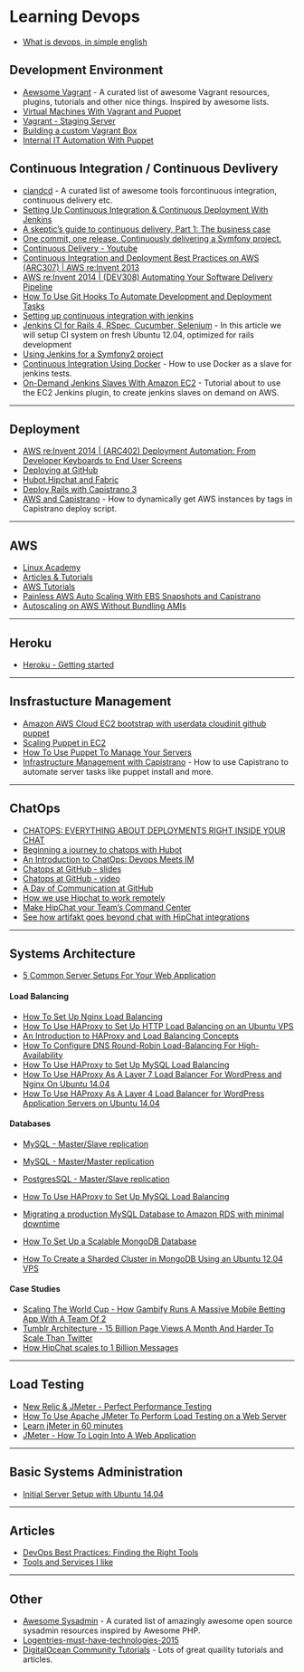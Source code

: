 # Learning Devops

* [What is devops, in simple english](https://www.youtube.com/watch?v=_I94-tJlovg)

## Development Environment

* [Aewsome Vagrant](https://github.com/iJackUA/awesome-vagrant) - A curated list of awesome Vagrant resources, plugins, tutorials and other nice things. Inspired by awesome lists.
* [Virtual Machines With Vagrant and Puppet](http://code.tutsplus.com/courses/virtual-machines-with-vagrant-and-puppet)
* [Vagrant - Staging Server](http://code.tutsplus.com/articles/setting-up-a-staging-environment--net-29738)
* [Building a custom Vagrant Box](https://beingasysadmin.wordpress.com/2013/01/22/building-custom-vagrant-base-box/)
* [Internal IT Automation With Puppet](http://www.conductor.com/nightlight/internal-it-automation-with-puppet/)

## Continuous Integration / Continuous Devlivery

* [ciandcd](https://github.com/itech001/ciandcd) - A curated list of awesome tools forcontinuous integration, continuous delivery etc.
* [Setting Up Continuous Integration & Continuous Deployment With Jenkins](http://code.tutsplus.com/tutorials/setting-up-continuous-integration-continuous-deployment-with-jenkins--cms-21511)
* [A skeptic’s guide to continuous delivery, Part 1: The business case](http://blogs.atlassian.com/2014/07/skeptics-guide-continuous-delivery-part-1-business-case/)
* [One commit, one release. Continuously delivering a Symfony project.](http://pt.slideshare.net/loalf/one-commit-one-release-continuously-delivering-a-symfony-project-39566087)
* [Continuous Delivery - Youtube](https://www.youtube.com/playlist?list=PLtuDLemCCVKimPnYspngDKSf0U2lrhE7G)
* [Continuous Integration and Deployment Best Practices on AWS (ARC307) | AWS re:Invent 2013](https://www.youtube.com/watch?v=KOJUEioYJcM&index=14&list=PLtuDLemCCVKiM4xg6nAt42HzYbucCu6tg)
* [AWS re:Invent 2014 | (DEV308) Automating Your Software Delivery Pipeline](https://www.youtube.com/watch?v=IxW_D79WPZI&index=15&list=PLtuDLemCCVKiM4xg6nAt42HzYbucCu6tg)
* [How To Use Git Hooks To Automate Development and Deployment Tasks](https://www.digitalocean.com/community/tutorials/how-to-use-git-hooks-to-automate-development-and-deployment-tasks)
* [Setting up continuous integration with jenkins](http://code.tutsplus.com/tutorials/setting-up-continuous-integration-continuous-deployment-with-jenkins--cms-21511)
* [Jenkins CI for Rails 4, RSpec, Cucumber, Selenium](http://www.eq8.eu/blogs/6-jenkins-ci-for-rails-4-rspec-cucumber-selenium) - In this article we will setup CI system on fresh Ubuntu 12.04, optimized for rails development
* [Using Jenkins for a Symfony2 project](http://blog.lazycloud.net/en/using-jenkins-for-a-symfony2-project/)
* [Continuous Integration Using Docker](http://www.activestate.com/blog/2014/01/using-docker-run-ruby-rspec-ci-jenkins) - How to use Docker as a slave for jenkins tests.
* [On-Demand Jenkins Slaves With Amazon EC2](http://artsy.github.io/blog/2012/07/10/on-demand-jenkins-slaves-with-amazon-ec2/) - Tutorial about to use the EC2 Jenkins plugin, to create jenkins slaves on demand on AWS.


---

## Deployment

* [AWS re:Invent 2014 | (ARC402) Deployment Automation: From Developer Keyboards to End User Screens](https://www.youtube.com/watch?v=vYXvTbCRGD0&index=16&list=PLtuDLemCCVKiM4xg6nAt42HzYbucCu6tg)
* [Deploying at GitHub](https://github.com/blog/1241-deploying-at-github)
* [Hubot,Hipchat and Fabric](http://engineering.custommade.com/hubot-hipchat-and-fabric/)
* [Deploy Rails with Capistrano 3](http://www.sitepoint.com/deploy-rails-capistrano-3/)
* [AWS and Capistrano](http://blog.oestrich.org/2014/08/aws-and-capistrano/) - How to dynamically get AWS instances by tags in Capistrano deploy script.


---

## AWS

* [Linux Academy](https://linuxacademy.com/amazon-web-services)
* [Articles & Tutorials](https://aws.amazon.com/articles)
* [AWS Tutorials](http://docs.aws.amazon.com/gettingstarted/latest/awsgsg-intro/gsg-aws-tutorials.html)
* [Painless AWS Auto Scaling With EBS Snapshots and Capistrano](http://boomboomboom.biz/blog/2013/06/28/painless-aws-autoscaling-with-ebs-snapshots-and-capistrano/)
* [Autoscaling on AWS Without Bundling AMIs](http://www.arfon.org/autoscaling-on-aws-without-bundling-amis)

---

## Heroku

* [Heroku - Getting started](https://devcenter.heroku.com/start)

---


## Insfrastucture Management

* [Amazon AWS Cloud EC2 bootstrap with userdata cloudinit github puppet](http://www.knowceantech.com/2014/03/amazon-cloud-bootstrap-with-userdata-cloudinit-github-puppet/)
* [Scaling Puppet in EC2](http://sorcery.smugmug.com/2013/01/14/scaling-puppet-in-ec2/)
* [How To Use Puppet To Manage Your Servers](https://www.digitalocean.com/community/tutorial_series/how-to-use-puppet-to-manage-your-servers-2)
* [Infrastructure Management with Capistrano](http://terrarum.net/blog/infrastructure-management-with-capistrano.htm) - How to use Capistrano to automate server tasks like puppet install and more.

---

## ChatOps

* [CHATOPS: EVERYTHING ABOUT DEPLOYMENTS RIGHT INSIDE YOUR CHAT](http://blog.flowdock.com/2014/11/11/chatops-devops-with-hubot/)
* [Beginning a journey to chatops with Hubot](http://tech.opentable.co.uk/blog/2013/11/22/beginning-a-journey-to-chatops-with-hubot/)
* [An Introduction to ChatOps: Devops Meets IM](http://www.sitepoint.com/introduction-chatops-devops-meets-im/)
* [Chatops at GitHub - slides](https://speakerdeck.com/jnewland/chatops-at-github)
* [Chatops at GitHub - video](https://www.youtube.com/watch?v=NST3u-GjjFw)
* [A Day of Communication at GitHub](http://zachholman.com/posts/github-communication/)
* [How we use Hipchat to work remotely](https://blog.serverdensity.com/use-hipchat-work-remotely/)
* [Make HipChat your Team’s Command Center](https://blog.hipchat.com/2013/02/28/make-hipchat-your-teams-command-center/)
* [See how artifakt goes beyond chat with HipChat integrations](https://blog.hipchat.com/2014/01/07/see-how-artifakt-goes-beyond-chat-with-hipchat-integrations/)

--- 

## Systems Architecture

* [5 Common Server Setups For Your Web Application](https://www.digitalocean.com/community/tutorials/5-common-server-setups-for-your-web-application)

#### Load Balancing

* [How To Set Up Nginx Load Balancing](https://www.digitalocean.com/community/tutorials/how-to-set-up-nginx-load-balancing)
* [How To Use HAProxy to Set Up HTTP Load Balancing on an Ubuntu VPS](https://www.digitalocean.com/community/tutorials/how-to-use-haproxy-to-set-up-http-load-balancing-on-an-ubuntu-vps)
* [An Introduction to HAProxy and Load Balancing Concepts](https://www.digitalocean.com/community/tutorials/an-introduction-to-haproxy-and-load-balancing-concepts)
* [How To Configure DNS Round-Robin Load-Balancing For High-Availability](https://www.digitalocean.com/community/tutorials/how-to-configure-dns-round-robin-load-balancing-for-high-availability)
* [How To Use HAProxy to Set Up MySQL Load Balancing](https://www.digitalocean.com/community/tutorials/how-to-use-haproxy-to-set-up-mysql-load-balancing--3)
* [How To Use HAProxy As A Layer 7 Load Balancer For WordPress and Nginx On Ubuntu 14.04](https://www.digitalocean.com/community/tutorials/how-to-use-haproxy-as-a-layer-7-load-balancer-for-wordpress-and-nginx-on-ubuntu-14-04)
* [How To Use HAProxy As A Layer 4 Load Balancer for WordPress Application Servers on Ubuntu 14.04](https://www.digitalocean.com/community/tutorials/how-to-use-haproxy-as-a-layer-4-load-balancer-for-wordpress-application-servers-on-ubuntu-14-04)

#### Databases

* [MySQL - Master/Slave replication](https://www.digitalocean.com/community/tutorials/how-to-set-up-master-slave-replication-in-mysql)
* [MySQL - Master/Master replication](https://www.digitalocean.com/community/tutorials/how-to-set-up-mysql-master-master-replication)
* [PostgresSQL - Master/Slave replication](https://www.digitalocean.com/community/tutorials/how-to-set-up-master-slave-replication-on-postgresql-on-an-ubuntu-12-04-vps)
* [How To Use HAProxy to Set Up MySQL Load Balancing](https://www.digitalocean.com/community/tutorials/how-to-use-haproxy-to-set-up-mysql-load-balancing--3)

* [Migrating a production MySQL Database to Amazon RDS with minimal downtime](https://engineering.gosquared.com/migrating-mysql-to-amazon-rds)

* [How To Set Up a Scalable MongoDB Database](https://www.digitalocean.com/community/tutorials/how-to-set-up-a-scalable-mongodb-database)

* [How To Create a Sharded Cluster in MongoDB Using an Ubuntu 12.04 VPS](https://www.digitalocean.com/community/tutorials/how-to-create-a-sharded-cluster-in-mongodb-using-an-ubuntu-12-04-vps)


#### Case Studies

* [Scaling The World Cup - How Gambify Runs A Massive Mobile Betting App With A Team Of 2](http://highscalability.com/blog/2014/7/7/scaling-the-world-cup-how-gambify-runs-a-massive-mobile-bett.html)
* [Tumblr Architecture - 15 Billion Page Views A Month And Harder To Scale Than Twitter](http://highscalability.com/blog/2012/2/13/tumblr-architecture-15-billion-page-views-a-month-and-harder.html)
* [How HipChat scales to 1 Billion Messages](http://blog.hipchat.com/2013/10/16/how-hipchat-scales-to-1-billion-messages/)

---

## Load Testing

* [New Relic & JMeter - Perfect Performance Testing](http://code.tutsplus.com/tutorials/new-relic-jmeter-perfect-performance-testing--net-34978)
* [How To Use Apache JMeter To Perform Load Testing on a Web Server](https://www.digitalocean.com/community/tutorials/how-to-use-apache-jmeter-to-perform-load-testing-on-a-web-server)
* [Learn jMeter in 60 minutes](https://www.youtube.com/watch?v=cv7KqxaLZd8)
* [JMeter - How To Login Into A Web Application](https://www.youtube.com/watch?v=hGkrSFKcj10)


---

## Basic Systems Administration

* [Initial Server Setup with Ubuntu 14.04](https://www.digitalocean.com/community/tutorials/initial-server-setup-with-ubuntu-14-04)

---

## Articles

* [DevOps Best Practices: Finding the Right Tools](http://blog.newrelic.com/2014/06/02/devops-tools/)
* [Tools and Services I like](http://flomotlik.me/tools-i-like)

---

## Other

* [Awesome Sysadmin](https://github.com/kahun/awesome-sysadmin) - A curated list of amazingly awesome open source sysadmin resources inspired by Awesome PHP.
* [Logentries-must-have-technologies-2015](https://blog.logentries.com/wp-content/uploads/2014/12/Logentries-must-have-technologies-2015-it-devops-toolkit.png)
* [DigitalOcean Community Tutorials](https://www.digitalocean.com/community/) - Lots of great quaility tutorials and articles.

